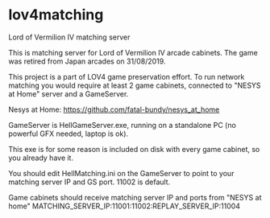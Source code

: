 # lov4matching
Lord of Vermilion IV matching server

This is matching server for Lord of Vermilion IV arcade cabinets.
The game was retired from Japan arcades on 31/08/2019.

This project is a part of LOV4 game preservation effort.
To run network matching you would require at least 2 game cabinets, connected to "NESYS at Home" server and a GameServer.

Nesys at Home: https://github.com/fatal-bundy/nesys_at_home

GameServer is HellGameServer.exe, running on a standalone PC (no powerful GFX needed, laptop is ok).

This exe is for some reason is included on disk with every game cabinet, so you already have it.

You should edit HellMatching.ini on the GameServer to point to your matching server IP and GS port. 11002 is default.

Game cabinets should receive matching server IP and ports from "NESYS at home"
MATCHING_SERVER_IP:11001:11002:REPLAY_SERVER_IP:11004

